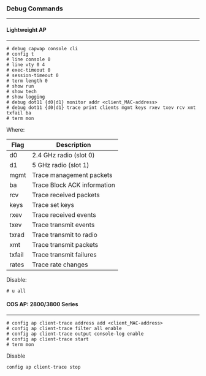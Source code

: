 ### Debug Commands
---

#### Lightweight AP
---
```markup
# debug capwap console cli
# config t
# line console 0    
# line vty 0 4             
# exec-timeout 0
# session-timeout 0
# term length 0 
# show run
# show tech
# show logging
# debug dot11 {d0|d1} monitor addr <client_MAC-address>
# debug dot11 {d0|d1} trace print clients mgmt keys rxev txev rcv xmt txfail ba
# term mon
```
Where:

|Flag|Description|
|----|--------------|
|d0	|2.4 GHz radio (slot 0)|
|d1	|5 GHz radio (slot 1)|
|mgmt|	Trace management packets|
|ba|	Trace Block ACK information|
|rcv|	Trace received packets|
|keys|	Trace set keys|
|rxev|	Trace received events|
|txev|	Trace transmit events|
|txrad|	Trace transmit to radio|
|xmt|	Trace transmit packets|
|txfail|	Trace transmit failures|
|rates|	Trace rate changes|

Disable:
```markup
# u all
```

#### COS AP: 2800/3800 Series
---
```markup
# config ap client-trace address add <client_MAC-address>
# config ap client-trace filter all enable 
# config ap client-trace output console-log enable 
# config ap client-trace start 
# term mon
```
Disable
```markup
config ap client-trace stop
```
